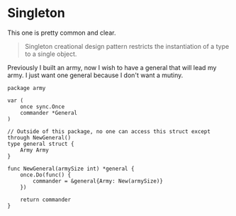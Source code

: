 # Singleton
This one is pretty common and clear.

> Singleton creational design pattern restricts the instantiation of a type to a single object.

Previously I built an army, now I wish to have a general that will lead my army. I just want one 
general because I don't want a mutiny.
```golang 
package army

var (
    once sync.Once
    commander *General
)

// Outside of this package, no one can access this struct except through NewGeneral()
type general struct {
    Army Army
}

func NewGeneral(armySize int) *general {
    once.Do(func() {
        commander = &general{Army: New(armySize)}
    })

    return commander
}
```